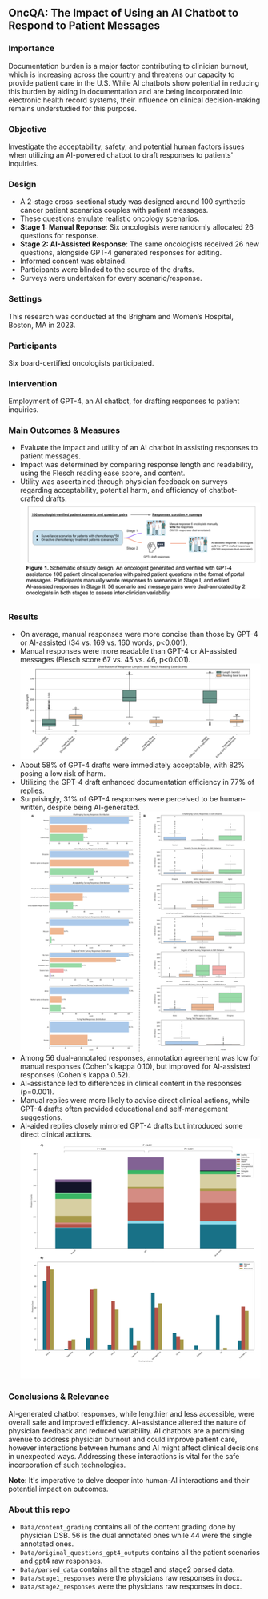 ## OncQA: The Impact of Using an AI Chatbot to Respond to Patient Messages

### Importance

Documentation burden is a major factor contributing to clinician burnout, which is increasing across the country and threatens our capacity to provide patient care in the U.S. While AI chatbots show potential in reducing this burden by aiding in documentation and are being incorporated into electronic health record systems, their influence on clinical decision-making remains understudied for this purpose.

### Objective

Investigate the acceptability, safety, and potential human factors issues when utilizing an AI-powered chatbot to draft responses to patients' inquiries.

### Design

- A 2-stage cross-sectional study was designed around 100 synthetic cancer patient scenarios couples with patient messages.
- These questions emulate realistic oncology scenarios.
- **Stage 1: Manual Reponse**: Six oncologists were randomly allocated 26 questions for response.
- **Stage 2: AI-Assisted Response**: The same oncologists received 26 new questions, alongside GPT-4 generated responses for editing.
- Informed consent was obtained.
- Participants were blinded to the source of the drafts.
- Surveys were undertaken for every scenario/response.

### Settings

This research was conducted at the Brigham and Women’s Hospital, Boston, MA in 2023.

### Participants

Six board-certified oncologists participated.

### Intervention

Employment of GPT-4, an AI chatbot, for drafting responses to patient inquiries.

### Main Outcomes & Measures

- Evaluate the impact and utility of an AI chatbot in assisting responses to patient messages.
- Impact was determined by comparing response length and readability, using the Flesch reading ease score, and content.
- Utility was ascertained through physician feedback on surveys regarding acceptability, potential harm, and efficiency of chatbot-crafted drafts.
  ![Workflow Diagram](imgs/workflow.png)

### Results

- On average, manual responses were more concise than those by GPT-4 or AI-assisted (34 vs. 169 vs. 160 words, p<0.001).
- Manual responses were more readable than GPT-4 or AI-assisted messages (Flesch score 67 vs. 45 vs. 46, p<0.001).
  ![result 0](imgs/re0.png)
- About 58% of GPT-4 drafts were immediately acceptable, with 82% posing a low risk of harm.
- Utilizing the GPT-4 draft enhanced documentation efficiency in 77% of replies.
- Surprisingly, 31% of GPT-4 responses were perceived to be human-written, despite being AI-generated.
  ![result 1](imgs/stage2.png)
- Among 56 dual-annotated responses, annotation agreement was low for manual responses (Cohen's kappa 0.10), but improved for AI-assisted responses (Cohen's kappa 0.52).
- AI-assistance led to differences in clinical content in the responses (p=0.001).
- Manual replies were more likely to advise direct clinical actions, while GPT-4 drafts often provided educational and self-management suggestions.
- AI-aided replies closely mirrored GPT-4 drafts but introduced some direct clinical actions.
  ![content result](imgs/content.png)

### Conclusions & Relevance

AI-generated chatbot responses, while lengthier and less accessible, were overall safe and improved efficiency. AI-assistance altered the nature of physician feedback and reduced variability. AI chatbots are a promising avenue to address physician burnout and could improve patient care, however interactions between humans and AI might affect clinical decisions in unexpected ways. Addressing these interactions is vital for the safe incorporation of such technologies.

**Note**: It's imperative to delve deeper into human-AI interactions and their potential impact on outcomes.

### About this repo

- `Data/content_grading` contains all of the content grading done by physician DSB. 56 is the dual annotated ones while 44 were the single annotated ones.
- `Data/original_questions_gpt4_outputs` contains all the patient scenarios and gpt4 raw responses. 
- `Data/parsed_data` contains all the stage1 and stage2 parsed data.
- `Data/stage1_responses` were the physicians raw responses in docx.
- `Data/stage2_responses` were the physicians raw responses in docx.

<!-- # Citation:
  `OncQA: The Impact of Using an AI Chatbot to Respond to Patient Questions
Shan Chen, Benjamin H Kann, Michael B Foote, Hugo JWL Aerts, Guergana K Savova, Raymond H Mak, Danielle S Bitterman
JAMA Oncology. Published online August 24, 2023. doi:10.1001/jamaoncol.2023.2954` -->
